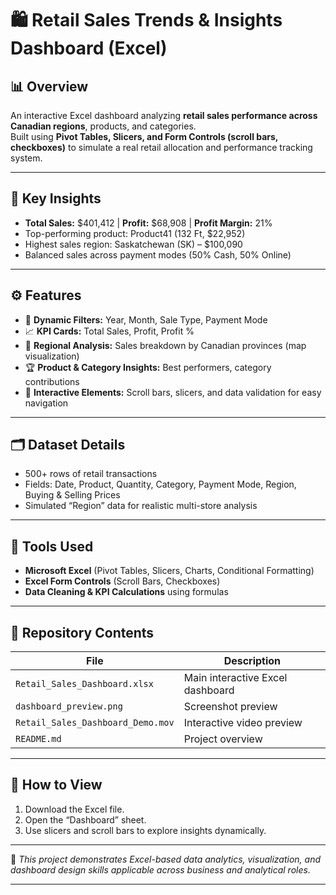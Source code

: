 # 🛍️ Retail Sales Trends & Insights Dashboard (Excel)

## 📊 Overview
An interactive Excel dashboard analyzing **retail sales performance across Canadian regions**, products, and categories.  
Built using **Pivot Tables, Slicers, and Form Controls (scroll bars, checkboxes)** to simulate a real retail allocation and performance tracking system.

---

## 🧠 Key Insights
- **Total Sales:** $401,412 | **Profit:** $68,908 | **Profit Margin:** 21%
- Top-performing product: Product41 (132 Ft, $22,952)
- Highest sales region: Saskatchewan (SK) – $100,090
- Balanced sales across payment modes (50% Cash, 50% Online)

---

## ⚙️ Features
- 📅 **Dynamic Filters:** Year, Month, Sale Type, Payment Mode  
- 📈 **KPI Cards:** Total Sales, Profit, Profit %  
- 🧭 **Regional Analysis:** Sales breakdown by Canadian provinces (map visualization)  
- 🏆 **Product & Category Insights:** Best performers, category contributions  
- 🧮 **Interactive Elements:** Scroll bars, slicers, and data validation for easy navigation  

---

## 🗂️ Dataset Details
- 500+ rows of retail transactions  
- Fields: Date, Product, Quantity, Category, Payment Mode, Region, Buying & Selling Prices  
- Simulated “Region” data for realistic multi-store analysis  

---

## 🧰 Tools Used
- **Microsoft Excel** (Pivot Tables, Slicers, Charts, Conditional Formatting)
- **Excel Form Controls** (Scroll Bars, Checkboxes)
- **Data Cleaning & KPI Calculations** using formulas

---

## 📁 Repository Contents
| File | Description |
|------|--------------|
| `Retail_Sales_Dashboard.xlsx` | Main interactive Excel dashboard |
| `dashboard_preview.png` | Screenshot preview |
| `Retail_Sales_Dashboard_Demo.mov` | Interactive video preview |
| `README.md` | Project overview |

---

## 🔗 How to View
1. Download the Excel file.
2. Open the “Dashboard” sheet.
3. Use slicers and scroll bars to explore insights dynamically.

---

📌 *This project demonstrates Excel-based data analytics, visualization, and dashboard design skills applicable across business and analytical roles.*

---

